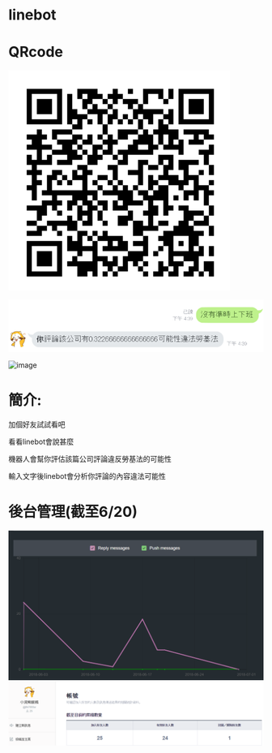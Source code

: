 # linebot

# QRcode
![image](https://github.com/raccoon831012/linebot/blob/master/QRcode.PNG)

![image](https://github.com/raccoon831012/linebot/blob/master/%E5%9C%96%E7%89%871.png)

![image](https://github.com/raccoon831012/linebot/blob/master/%E5%9C%96%E7%89%872.png111111)

# 簡介:
加個好友試試看吧

看看linebot會說甚麼

機器人會幫你評估該篇公司評論違反勞基法的可能性

輸入文字後linebot會分析你評論的內容違法可能性

# 後台管理(截至6/20)
![image](https://github.com/raccoon831012/linebot/blob/master/%E6%93%B7%E5%8F%961.png)
![image](https://github.com/raccoon831012/linebot/blob/master/%E5%9C%96%E7%89%873.png)
